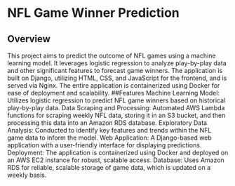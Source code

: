 # NFL Game Winner Prediction
## Overview
This project aims to predict the outcome of NFL games using a machine learning model. It leverages logistic regression to analyze play-by-play data and other significant features to forecast game winners. The application is built on Django, utilizing HTML, CSS, and JavaScript for the frontend, and is served via Nginx. The entire application is containerized using Docker for ease of deployment and scalability.
##Features
Machine Learning Model: Utilizes logistic regression to predict NFL game winners based on historical play-by-play data.
Data Scraping and Processing: Automated AWS Lambda functions for scraping weekly NFL data, storing it in an S3 bucket, and then processing this data into an Amazon RDS database.
Exploratory Data Analysis: Conducted to identify key features and trends within the NFL game data to inform the model.
Web Application: A Django-based web application with a user-friendly interface for displaying predictions.
Deployment: The application is containerized using Docker and deployed on an AWS EC2 instance for robust, scalable access.
Database: Uses Amazon RDS for reliable, scalable storage of game data, which is updated on a weekly basis.
